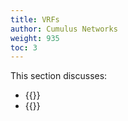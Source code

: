 ```yaml
---
title: VRFs
author: Cumulus Networks
weight: 935
toc: 3
---
```

This section discusses:
- {{<link url="Virtual-Routing-and-Forwarding-VRF" text="Virtual Routing and Forwarding (VRF)">}}
- {{<link url="Management-VRF" text="Management VRF">}}
